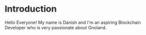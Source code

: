 # Introduction
Hello Everyone! My name is Danish and I'm an aspiring Blockchain Developer who is very passionate about Gnoland.